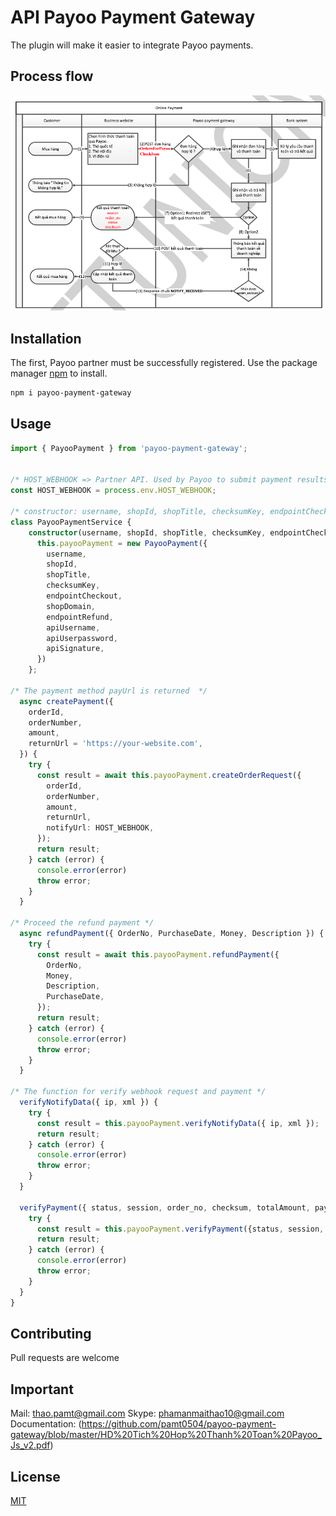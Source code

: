 # API Payoo Payment Gateway

The plugin will make it easier to integrate Payoo payments.

## Process flow
![Flow](https://raw.githubusercontent.com/pamt0504/payoo-payment-gateway/master/process-flow.png)

## Installation
The first, Payoo partner must be successfully registered.
Use the package manager [npm](https://www.npmjs.com/) to install.

```bash
npm i payoo-payment-gateway
```

## Usage
```typescript
import { PayooPayment } from 'payoo-payment-gateway';


/* HOST_WEBHOOK => Partner API. Used by Payoo to submit payment results by IPN method (server-to-server) method */
const HOST_WEBHOOK = process.env.HOST_WEBHOOK;

/* constructor: username, shopId, shopTitle, checksumKey, endpointCheckout, shopDomain, endpointRefund, apiUsername, apiUserpassword, apiSignature => provided by Payoo*/
class PayooPaymentService {
    constructor(username, shopId, shopTitle, checksumKey, endpointCheckout, shopDomain, endpointRefund, apiUsername, apiUserpassword, apiSignature) {
      this.payooPayment = new PayooPayment({
        username,
        shopId,
        shopTitle,
        checksumKey,
        endpointCheckout,
        shopDomain,
        endpointRefund,
        apiUsername,
        apiUserpassword,
        apiSignature,
      })
    };

/* The payment method payUrl is returned  */
  async createPayment({
    orderId,
    orderNumber,
    amount,
    returnUrl = 'https://your-website.com',
  }) {
    try {
      const result = await this.payooPayment.createOrderRequest({
        orderId,
        orderNumber,
        amount,
        returnUrl,
        notifyUrl: HOST_WEBHOOK,
      });
      return result;
    } catch (error) {
      console.error(error)
      throw error;
    }
  }
  
/* Proceed the refund payment */
  async refundPayment({ OrderNo, PurchaseDate, Money, Description }) {
    try {
      const result = await this.payooPayment.refundPayment({
        OrderNo,
        Money,
        Description,
        PurchaseDate,
      });
      return result;
    } catch (error) {
      console.error(error)
      throw error;
    }
  }

/* The function for verify webhook request and payment */
  verifyNotifyData({ ip, xml }) {
    try {
      const result = this.payooPayment.verifyNotifyData({ ip, xml });
      return result;
    } catch (error) {
      console.error(error)
      throw error;
    }
  }

  verifyPayment({ status, session, order_no, checksum, totalAmount, paymentFee }){
    try {
      const result = this.payooPayment.verifyPayment({status, session, order_no, checksum, totalAmount, paymentFee })
      return result;
    } catch (error) {
      console.error(error)
      throw error;
    }
  }
}
```

## Contributing
Pull requests are welcome

## Important
Mail:  thao.pamt@gmail.com
Skype: phamanmaithao10@gmail.com
Documentation: (https://github.com/pamt0504/payoo-payment-gateway/blob/master/HD%20Tich%20Hop%20Thanh%20Toan%20Payoo_Js_v2.pdf)

## License
[MIT](https://choosealicense.com/licenses/mit/)
                           